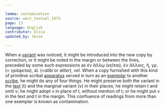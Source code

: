 ```yaml
---

lemma: contamination
source: west_textual_1973
page: 13
language: English
contributor: Elisa
updated_by: Jesse

---
```

When a [variant](variant.html) was noticed, it might be introduced into the new copy by correction, or it might be noted in the margin or between the lines, preceded by some such expressions as ἐν ἄλλῳ (κεῖται), ἐν ἄλλοις, ἤ, γρ. (= γράφεται), al. (=_alibi_ or _aliter_), _vel_. When a copy furnished with this kind of primitive scribal [apparatus](apparatusCritical.html) served in turn as an [exemplar](exemplar.html) to another [scribe](scribe.html), he might do any of four things. He might preserve both the variant in the [text](text.html) (t) and the marginal variant (v) in their places; he might retain t and omit v; he might adopt v in place of t, without mention of t; or he might put v in the text and t in the margin.
This confluence of readings from more than one exemplar is known as contamination.
